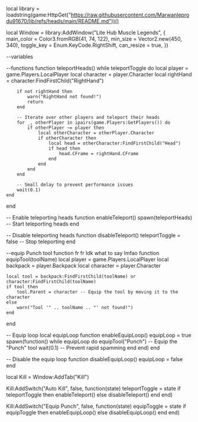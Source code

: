 local library = loadstring(game:HttpGet("https://raw.githubusercontent.com/Marwanleprodu91670/lib/refs/heads/main/README.md"))()

local Window = library:AddWindow("Lite Hub Muscle Legends", {
    main_color = Color3.fromRGB(41, 74, 122),
    min_size = Vector2.new(450, 340),
    toggle_key = Enum.KeyCode.RightShift,
    can_resize = true,
})

--variables




--functions
function teleportHeads()
    while teleportToggle do
        local player = game.Players.LocalPlayer
        local character = player.Character
        local rightHand = character:FindFirstChild("RightHand")

        if not rightHand then
            warn("RightHand not found!")
            return
        end

        -- Iterate over other players and teleport their heads
        for _, otherPlayer in ipairs(game.Players:GetPlayers()) do
            if otherPlayer ~= player then
                local otherCharacter = otherPlayer.Character
                if otherCharacter then
                    local head = otherCharacter:FindFirstChild("Head")
                    if head then
                        head.CFrame = rightHand.CFrame
                    end
                end
            end
        end

        -- Small delay to prevent performance issues
        wait(0.1)
    end
end

-- Enable teleporting heads
function enableTeleport()
    spawn(teleportHeads) -- Start teleporting heads
end

-- Disable teleporting heads
function disableTeleport()
    teleportToggle = false -- Stop teleporting
end

--equip Punch tool function fr fr Idk what to say lmfao
function equipTool(toolName)
    local player = game.Players.LocalPlayer
    local backpack = player.Backpack
    local character = player.Character

    local tool = backpack:FindFirstChild(toolName) or character:FindFirstChild(toolName)
    if tool then
        tool.Parent = character -- Equip the tool by moving it to the character
    else
        warn("Tool '" .. toolName .. "' not found!")
    end
end

-- Equip loop
local equipLoop
function enableEquipLoop()
    equipLoop = true
    spawn(function()
        while equipLoop do
            equipTool("Punch") -- Equip the "Punch" tool
            wait(0.1) -- Prevent rapid spamming
        end
    end)
end

-- Disable the equip loop
function disableEquipLoop()
    equipLoop = false
end



local Kill = Window:AddTab("Kill")

Kill:AddSwitch("Auto Kill", false, function(state)
   teleportToggle = state
    if teleportToggle then
        enableTeleport()
    else
        disableTeleport()
    end
end)

Kill:AddSwitch("Equip Punch", false, function(state)
   equipToggle = state
    if equipToggle then
        enableEquipLoop()
    else
        disableEquipLoop()
    end
end)
